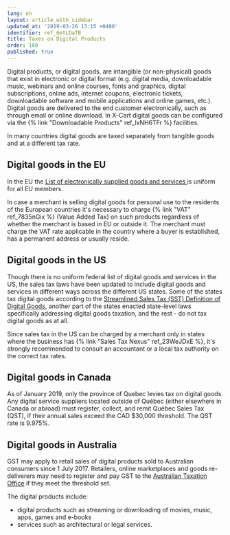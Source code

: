 ```yaml
---
lang: en
layout: article_with_sidebar
updated_at: '2019-03-26 13:15 +0400'
identifier: ref_6mtLDaTB
title: Taxes on Digital Products
order: 160
published: true
---
```

Digital products, or digital goods, are intangible (or non-physical) goods that exist in electronic or digital format (e.g. digital media, downloadable music, webinars and online courses, fonts and graphics, digital subscriptions, online ads, internet coupons, electronic tickets, downloadable software and mobile applications and online games, etc.). Digital goods are delivered to the end customer electronically, such as through email or online download. In X-Cart digital goods can be configured via the {% link "Downloadable Products" ref_lxNH6TFr %} facilities.

In many countries digital goods are taxed separately from tangible goods and at a different tax rate.

## Digital goods in the EU

In the EU the [List of electronically supplied goods and services ](https://ec.europa.eu/taxation_customs/sites/taxation/files/resources/documents/common/buying_online/electronically_supplied_services.pdf "e-Goods Taxes") is uniform for all EU members.

In case a merchant is selling digital goods for personal use to the residents of the European countries it's necessary to charge {% link "VAT" ref_7835nGix %} (Value Added Tax) on such products regardless of whether the merchant is based in EU or outside it. The merchant must charge the VAT rate applicable in the country where a buyer is established, has a permanent address or usually reside.


## Digital goods in the US

Though there is no uniform federal list of digital goods and services in the US, the sales tax laws have been updated to include digital goods and services in different ways across the different US states. Some of the states tax digital goods according to the [Streamlined Sales Tax (SST) Definition of Digital Goods](http://www.streamlinedsalestax.org/ "e-Goods Taxes"), another part of the states enacted state-level laws specifically addressing digital goods taxation, and the rest - do not tax digital goods as at all. 

Since sales tax in the US can be charged by a merchant only in states where the business has {% link "Sales Tax Nexus" ref_23WeJDxE %}, it's strongly recommended to consult an accountant or a local tax authority on the correct tax rates.

## Digital goods in Canada

As of January 2019, only the province of Quebec levies tax on digital goods. Any digital service suppliers located outside of Québec (either elsewhere in Canada or abroad) must register, collect, and remit Québec Sales Tax (QST), if their annual sales exceed the CAD $30,000 threshold. The QST rate is 9.975%.

## Digital goods in Australia

GST may apply to retail sales of digital products sold to Australian consumers since 1 July 2017. Retailers, online marketplaces and goods re-deliverers may need to register and pay GST to the [Australian Taxation Office](https://www.ato.gov.au/General/New-legislation/In-detail/Indirect-taxes/GST/GST---applying-to-digital-products-and-services-imported-by-consumers/ "Taxes on Digital Products") if they meet the threshold set.

The digital products include:
* digital products such as streaming or downloading of movies, music, apps, games and e-books
* services such as architectural or legal services.